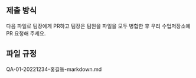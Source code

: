 ## 제출 방식

다음 파일로 팀장에게 PR하고 팀장은 팀원을 파일을 모두 병합한 후 우리 수업저장소에 PR 요청해 주세요. 


## 파일 규정

QA-01-20221234-홍길동-markdown.md

